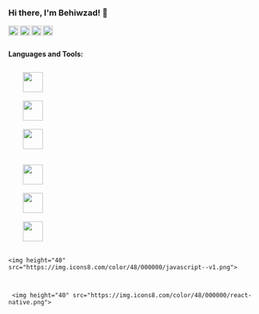 ### Hi there, I'm Behiwzad! 👋
<a href="https://codesandbox.io/u/anuraghazra">
  <img align="left" alt="Anurag Hazra | CodeSandbox" width="20px" src="https://image.flaticon.com/icons/png/512/174/174855.png" />
</a>
<a href="https://codesandbox.io/u/anuraghazra">
  <img align="left" alt="Anurag Hazra | CodeSandbox" width="20px" src="https://image.flaticon.com/icons/png/512/174/174876.png" />
</a>
<a href="https://codesandbox.io/u/anuraghazra">
  <img align="left" alt="Anurag Hazra | CodeSandbox" width="20px" src="https://image.flaticon.com/icons/png/512/174/174872.png" />
</a>
<a href="https://codesandbox.io/u/anuraghazra">
  <img align="left" alt="Anurag Hazra | CodeSandbox" width="20px" src="https://image.flaticon.com/icons/png/512/174/174857.png" />
</a>

<br />
<br />


**Languages and Tools:**  

<div>
  
  <code>
    <img height="40" src="https://img.icons8.com/color/48/000000/java-coffee-cup-logo--v1.png">
  </code>

  <code>
    <img height="40" src="https://img.icons8.com/color/48/000000/spring-logo.png">
  </code>

  <code>
    <img height="40" src="https://img.icons8.com/color/48/000000/intellij-idea.png">
  </code>
  
 <div/>

  <div>
  
  <code>
    <img height="40" src="https://img.icons8.com/color/48/000000/html-5--v1.png">
  </code>

  <code>
    <img height="40" src="https://img.icons8.com/color/48/000000/css3.png">
  </code>

  <code>
    <img height="40" src="https://img.icons8.com/color/48/000000/javascript--v1.png">
  </code>
  
 
    <img height="40" src="https://img.icons8.com/color/48/000000/javascript--v1.png">
 
    
    
     <img height="40" src="https://img.icons8.com/color/48/000000/react-native.png">
   
    
 <div/>
    

